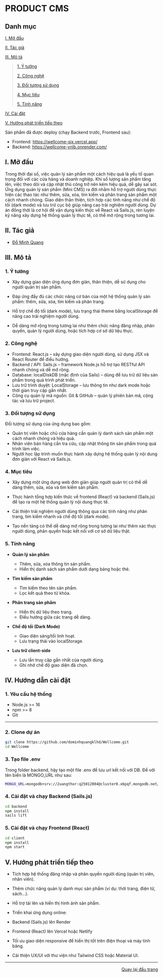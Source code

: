 <div id="top">
</div>
<h1>PRODUCT CMS</h1>
<!-- CMS PRODUCT MANGAGEMENT -->

## Danh mục

 [I. Mở đầu](#Modau)

 [II. Tác giả](#Tacgia)

 [III. Mô tả](#Mota)

> [1. Ý tưởng](#Ytuong)
>
> [2. Công nghệ](#Congnghe)
>
> [3. Đối tượng sử dụng](#Doituongsudung)
>
> [4. Mục tiêu](#Muctieu)
>
> [5. Tính năng](#Tinhnang)


[IV. Cài đặt](#CaiDat)

[V. Hướng phát triển tiếp theo](#Huongphattrientieptheo)

Sản phẩm đã được deploy (chạy Backend trước, Frontend sau):
- Frontend: https://wellcome-six.vercel.app/
- Backend: https://wellcome-ynlb.onrender.com/

<!-- MỞ ĐẦU -->
<div id="Modau"></div>

## I. Mở đầu
Trong thời đại số, việc quản lý sản phẩm một cách hiệu quả là yếu tố quan trọng đối với các cửa hàng và doanh nghiệp. Khi số lượng sản phẩm tăng lên, việc theo dõi và cập nhật thủ công trở nên kém hiệu quả, dễ gây sai sót.
Ứng dụng quản lý sản phẩm (Mini CMS) ra đời nhằm hỗ trợ người dùng thực hiện các thao tác như thêm, sửa, xóa, tìm kiếm và phân trang sản phẩm một cách nhanh chóng. Giao diện thân thiện, tích hợp các tính năng như chế độ tối (dark mode) và lưu trữ cục bộ giúp nâng cao trải nghiệm người dùng.
Dự án đồng thời là cơ hội để vận dụng kiến thức về React và Sails.js, rèn luyện kỹ năng xây dựng hệ thống quản lý thực tế, có thể mở rộng trong tương lai.

<div id="Tacgia"></div>

## II. Tác giả

* [Đỗ Minh Quang](https://github.com/dominhquangklhd)

<!-- MÔ TẢ -->
<div id="Mota"></div>

## III. Mô tả

<div id="Ytuong"></div>

### 1. Ý tưởng

* Xây dựng giao diện ứng dụng đơn giản, thân thiện, dễ sử dụng cho người quản trị sản phẩm.

* Đáp ứng đầy đủ các chức năng cơ bản của một hệ thống quản lý sản phẩm: thêm, sửa, xóa, tìm kiếm và phân trang.

* Hỗ trợ chế độ tối (dark mode), lưu trạng thái theme bằng localStorage để nâng cao trải nghiệm người dùng.

* Dễ dàng mở rộng trong tương lai như thêm chức năng đăng nhập, phân quyền, quản lý người dùng, hoặc tích hợp cơ sở dữ liệu thực.


### 2. Công nghệ
* Frontend: React.js – xây dựng giao diện người dùng, sử dụng JSX và React Router để điều hướng.
* Backend / API: Sails.js – framework Node.js hỗ trợ tạo RESTful API nhanh chóng và dễ mở rộng.
* Database: localDiskDB (mặc định của Sails) – dùng để lưu trữ dữ liệu sản phẩm trong quá trình phát triển.
* Lưu trữ trình duyệt: LocalStorage – lưu thông tin như dark mode hoặc thời gian truy cập gần nhất.
* Công cụ quản lý mã nguồn: Git & GitHub – quản lý phiên bản mã, cộng tác và lưu trữ project.


<div id="Doituongsudung"></div>

### 3. Đối tượng sử dụng
Đối tượng sử dụng của ứng dụng bao gồm:
* Quản trị viên hoặc chủ cửa hàng cần quản lý danh sách sản phẩm một cách nhanh chóng và hiệu quả.
* Nhân viên bán hàng cần tra cứu, cập nhật thông tin sản phẩm trong quá trình làm việc.
* Người học lập trình muốn thực hành xây dựng hệ thống quản lý nội dung đơn giản với React và Sails.js.


<div id="Muctieu"></div>

### 4. Mục tiêu

* Xây dựng một ứng dụng web đơn giản giúp người quản trị có thể dễ dàng thêm, sửa, xóa và tìm kiếm sản phẩm.

* Thực hành tổng hợp kiến thức về frontend (React) và backend (Sails.js) để tạo ra một hệ thống quản lý nội dung thực tế.

* Cải thiện trải nghiệm người dùng thông qua các tính năng như phân trang, tìm kiếm nhanh và chế độ tối (dark mode).

* Tạo nền tảng có thể dễ dàng mở rộng trong tương lai như thêm xác thực người dùng, phân quyền hoặc kết nối với cơ sở dữ liệu thật.


<div id="Tinhnang"></div>

### 5. Tính năng

* **Quản lý sản phẩm**  
  - Thêm, sửa, xóa thông tin sản phẩm.  
  - Hiển thị danh sách sản phẩm dưới dạng bảng hoặc thẻ.

* **Tìm kiếm sản phẩm**  
  - Tìm kiếm theo tên sản phẩm.  
  - Lọc kết quả theo từ khóa.

* **Phân trang sản phẩm**  
  - Hiển thị dữ liệu theo trang.  
  - Điều hướng giữa các trang dễ dàng.

* **Chế độ tối (Dark Mode)**  
  - Giao diện sáng/tối linh hoạt.  
  - Lưu trạng thái vào localStorage.

* **Lưu trữ client-side**  
  - Lưu lần truy cập gần nhất của người dùng.  
  - Ghi nhớ chế độ giao diện đã chọn.


<div id="CaiDat"></div>

## IV. Hướng dẫn cài đặt
### 1. Yêu cầu hệ thống

- Node.js >= 16  
- npm >= 8  
- Git

---

### 2. Clone dự án

```bash
git clone https://github.com/dominhquangklhd/Wellcome.git
cd Wellcome
```

### 3. Tạo file .env

Trong folder backend, hãy tạo một file .env để lưu url kết nối với DB.
Để với tên biến là MONGO_URL như sau:
```bash
MONGO_URL=mongodb+srv://2uangthor:q25012004@cluster0.x6pqf.mongodb.net/ManageProduct?retryWrites=true&w=majority
```

### 4. Cài đặt và chạy Backend (Sails.js)

```bash
cd backend
npm install
sails lift
```

### 5. Cài đặt và chạy Frontend (React)

```bash
cd client
npm install
npm start
```

<div id="Huongphattrientieptheo"></div>

## V. Hướng phát triển tiếp theo

* Tích hợp hệ thống đăng nhập và phân quyền người dùng (quản trị viên, nhân viên).

* Thêm chức năng quản lý danh mục sản phẩm (ví dụ: thời trang, điện tử, sách...).

* Hỗ trợ tải lên và hiển thị hình ảnh sản phẩm.

* Triển khai ứng dụng online:

 - Backend (Sails.js) lên Render

 - Frontend (React) lên Vercel hoặc Netlify

* Tối ưu giao diện responsive để hiển thị tốt trên điện thoại và máy tính bảng.

* Cải thiện UX/UI với thư viện như Tailwind CSS hoặc Material UI.

---

<p align="right"><a href="#Top">Quay lại đầu trang</a></p>
